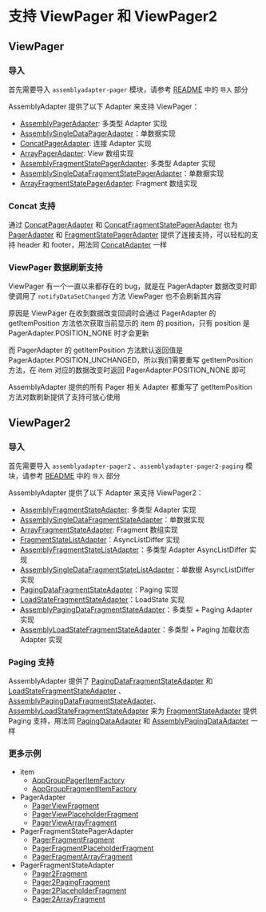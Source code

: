 # 支持 ViewPager 和 ViewPager2

## ViewPager

### 导入

首先需要导入 `assemblyadapter-pager` 模块，请参考 [README] 中的 `导入` 部分

AssemblyAdapter 提供了以下 Adapter 来支持 ViewPager：

* [AssemblyPagerAdapter]: 多类型 Adapter 实现
* [AssemblySingleDataPagerAdapter]：单数据实现
* [ConcatPagerAdapter]: 连接 Adapter 实现
* [ArrayPagerAdapter]: View 数组实现
* [AssemblyFragmentStatePagerAdapter]: 多类型 Adapter 实现
* [AssemblySingleDataFragmentStatePagerAdapter]：单数据实现
* [ArrayFragmentStatePagerAdapter]: Fragment 数组实现

### Concat 支持

通过 [ConcatPagerAdapter] 和 [ConcatFragmentStatePagerAdapter] 也为 [PagerAdapter]
和 [FragmentStatePagerAdapter] 提供了连接支持，可以轻松的支持 header 和 footer，用法同 [ConcatAdapter] 一样

### ViewPager 数据刷新支持

ViewPager 有一个一直以来都存在的 bug，就是在 PagerAdapter 数据改变时即使调用了 `notifyDataSetChanged` 方法 ViewPager 也不会刷新其内容

原因是 ViewPager 在收到数据改变回调时会通过 PagerAdapter 的 getItemPosition 方法依次获取当前显示的 item 的 position，只有 position 是
PagerAdapter.POSITION_NONE 时才会更新

而 PagerAdapter 的 getItemPosition 方法默认返回值是 PagerAdapter.POSITION_UNCHANGED，所以我们需要重写 getItemPosition
方法，在 item 对应的数据改变时返回 PagerAdapter.POSITION_NONE 即可

AssemblyAdapter 提供的所有 Pager 相关 Adapter 都重写了 getItemPosition 方法对数刷新提供了支持可放心使用

## ViewPager2

### 导入

首先需要导入 `assemblyadapter-pager2` 、`assemblyadapter-pager2-paging` 模块，请参考 [README] 中的 `导入` 部分

AssemblyAdapter 提供了以下 Adapter 来支持 ViewPager2：

* [AssemblyFragmentStateAdapter]: 多类型 Adapter 实现
* [AssemblySingleDataFragmentStateAdapter]：单数据实现
* [ArrayFragmentStateAdapter]: Fragment 数组实现
* [FragmentStateListAdapter]：AsyncListDiffer 实现
* [AssemblyFragmentStateListAdapter]：多类型 Adapter AsyncListDiffer 实现
* [AssemblySingleDataFragmentStateListAdapter]：单数据 AsyncListDiffer 实现
* [PagingDataFragmentStateAdapter]：Paging 实现
* [LoadStateFragmentStateAdapter]：LoadState 实现
* [AssemblyPagingDataFragmentStateAdapter]：多类型 + Paging Adapter 实现
* [AssemblyLoadStateFragmentStateAdapter]：多类型 + Paging 加载状态 Adapter 实现

### Paging 支持

AssemblyAdapter 提供了 [PagingDataFragmentStateAdapter] 和 [LoadStateFragmentStateAdapter]
、[AssemblyPagingDataFragmentStateAdapter]、[AssemblyLoadStateFragmentStateAdapter]
来为 [FragmentStateAdapter] 提供 Paging 支持，用法同 [PagingDataAdapter] 和  [AssemblyPagingDataAdapter] 一样

### 更多示例

* item
    * [AppGroupPagerItemFactory]
    * [AppGroupFragmentItemFactory]
* PagerAdapter
    * [PagerViewFragment]
    * [PagerViewPlaceholderFragment]
    * [PagerViewArrayFragment]
* PagerFragmentStatePagerAdapter
    * [PagerFragmentFragment]
    * [PagerFragmentPlaceholderFragment]
    * [PagerFragmentArrayFragment]
* PagerFragmentStateAdapter
    * [Pager2Fragment]
    * [Pager2PagingFragment]
    * [Pager2PlaceholderFragment]
    * [Pager2ArrayFragment]

[AppGroupPagerItemFactory]: ../../sample/src/main/java/com/github/panpf/assemblyadapter/sample/item/pager/AppGroupPagerItemFactory.kt

[AppGroupFragmentItemFactory]: ../../sample/src/main/java/com/github/panpf/assemblyadapter/sample/item/pager/AppGroupFragmentItemFactory.kt

[PagerViewFragment]: ../../sample/src/main/java/com/github/panpf/assemblyadapter/sample/ui/pager/PagerViewFragment.kt

[PagerViewPlaceholderFragment]: ../../sample/src/main/java/com/github/panpf/assemblyadapter/sample/ui/pager/PagerViewPlaceholderFragment.kt

[PagerFragmentFragment]: ../../sample/src/main/java/com/github/panpf/assemblyadapter/sample/ui/pager/PagerFragmentFragment.kt

[PagerFragmentPlaceholderFragment]: ../../sample/src/main/java/com/github/panpf/assemblyadapter/sample/ui/pager/PagerFragmentPlaceholderFragment.kt

[Pager2Fragment]: ../../sample/src/main/java/com/github/panpf/assemblyadapter/sample/ui/pager2/Pager2Fragment.kt

[Pager2PagingFragment]: ../../sample/src/main/java/com/github/panpf/assemblyadapter/sample/ui/pager2/Pager2PagingFragment.kt

[Pager2PlaceholderFragment]: ../../sample/src/main/java/com/github/panpf/assemblyadapter/sample/ui/pager2/Pager2PlaceholderFragment.kt

[README]: ../../README.md

[AssemblyPagerAdapter]: ../../assemblyadapter-pager/src/main/java/com/github/panpf/assemblyadapter/pager/AssemblyPagerAdapter.kt

[AssemblySingleDataPagerAdapter]: ../../assemblyadapter-pager/src/main/java/com/github/panpf/assemblyadapter/pager/AssemblySingleDataPagerAdapter.kt

[ConcatPagerAdapter]: ../../assemblyadapter-pager/src/main/java/com/github/panpf/assemblyadapter/pager/ConcatPagerAdapter.kt

[ArrayPagerAdapter]: ../../assemblyadapter-pager/src/main/java/com/github/panpf/assemblyadapter/pager/ArrayPagerAdapter.kt

[ArrayFragmentStatePagerAdapter]: ../../assemblyadapter-pager/src/main/java/com/github/panpf/assemblyadapter/pager/ArrayFragmentStatePagerAdapter.kt

[ConcatFragmentStatePagerAdapter]: ../../assemblyadapter-pager/src/main/java/com/github/panpf/assemblyadapter/pager/ConcatFragmentStatePagerAdapter.kt

[AssemblySingleDataFragmentStatePagerAdapter]: ../../assemblyadapter-pager/src/main/java/com/github/panpf/assemblyadapter/pager/AssemblySingleDataFragmentStatePagerAdapter.kt

[AssemblyFragmentStatePagerAdapter]: ../../assemblyadapter-pager/src/main/java/com/github/panpf/assemblyadapter/pager/AssemblyFragmentStatePagerAdapter.kt

[AssemblyFragmentStateAdapter]: ../../assemblyadapter-pager2/src/main/java/com/github/panpf/assemblyadapter/pager2/AssemblyFragmentStateAdapter.kt

[AssemblySingleDataFragmentStateAdapter]: ../../assemblyadapter-pager2/src/main/java/com/github/panpf/assemblyadapter/pager2/AssemblySingleDataFragmentStateAdapter.kt

[ArrayFragmentStateAdapter]: ../../assemblyadapter-pager2/src/main/java/com/github/panpf/assemblyadapter/pager2/ArrayFragmentStateAdapter.kt

[FragmentStateListAdapter]: ../../assemblyadapter-pager2/src/main/java/com/github/panpf/assemblyadapter/pager2/FragmentStateListAdapter.kt

[AssemblyFragmentStateListAdapter]: ../../assemblyadapter-pager2/src/main/java/com/github/panpf/assemblyadapter/pager2/AssemblyFragmentStateListAdapter.kt

[AssemblySingleDataFragmentStateListAdapter]: ../../assemblyadapter-pager2/src/main/java/com/github/panpf/assemblyadapter/pager2/AssemblySingleDataFragmentStateListAdapter.kt

[PagingDataFragmentStateAdapter]: ../../assemblyadapter-pager2-paging/src/main/java/com/github/panpf/assemblyadapter/pager2/paging/PagingDataFragmentStateAdapter.kt

[LoadStateFragmentStateAdapter]: ../../assemblyadapter-pager2-paging/src/main/java/com/github/panpf/assemblyadapter/pager2/paging/LoadStateFragmentStateAdapter.kt

[AssemblyPagingDataFragmentStateAdapter]: ../../assemblyadapter-pager2-paging/src/main/java/com/github/panpf/assemblyadapter/pager2/paging/AssemblyPagingDataFragmentStateAdapter.kt

[AssemblyPagingDataFragmentStateAdapter]: ../../assemblyadapter-pager2-paging/src/main/java/com/github/panpf/assemblyadapter/pager2/paging/AssemblyPagingDataFragmentStateAdapter.kt

[AssemblyLoadStateFragmentStateAdapter]: ../../assemblyadapter-pager2-paging/src/main/java/com/github/panpf/assemblyadapter/pager2/paging/AssemblyLoadStateFragmentStateAdapter.kt

[AssemblyPagingDataAdapter]: ../../assemblyadapter-recycler-paging/src/main/java/com/github/panpf/assemblyadapter/recycler/paging/AssemblyPagingDataAdapter.kt

[PagerAdapter]: https://developer.android.google.cn/reference/androidx/viewpager/widget/PagerAdapter

[FragmentStatePagerAdapter]: https://developer.android.google.cn/reference/androidx/fragment/app/FragmentStatePagerAdapter

[FragmentStateAdapter]: https://developer.android.google.cn/reference/androidx/viewpager2/adapter/FragmentStateAdapter

[ConcatAdapter]: https://developer.android.google.cn/reference/androidx/recyclerview/widget/ConcatAdapter

[PagingDataAdapter]: https://developer.android.google.cn/reference/androidx/paging/PagingDataAdapter

[PagerViewArrayFragment]: ../../sample/src/main/java/com/github/panpf/assemblyadapter/sample/ui/pager/PagerViewArrayFragment.kt

[PagerFragmentArrayFragment]: ../../sample/src/main/java/com/github/panpf/assemblyadapter/sample/ui/pager/PagerFragmentArrayFragment.kt

[Pager2ArrayFragment]: ../../sample/src/main/java/com/github/panpf/assemblyadapter/sample/ui/pager2/Pager2ArrayFragment.kt
